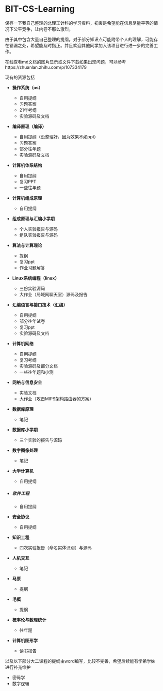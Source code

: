 # BIT-CS-Learning
保存一下我自己整理的北理工计科的学习资料，初衷是希望能在信息尽量平等的情况下公平竞争，让内卷不那么激烈。

由于其中包含大量自己整理的提纲，对于部分知识点可能附带个人的理解，可能存在错漏之处，希望能及时指正。并且欢迎其他同学加入该项目进行进一步的完善工作。

在线查看md文档的图片显示或文件下载如果出现问题，可以参考https://zhuanlan.zhihu.com/p/107334179



现有的资源包括

- **操作系统（os）**

  - 自用提纲
  - 习题答案
  - 21年考纲
  - 实验源码及文档

- **编译原理（编译）**

  - 自用提纲（没整理好，因为效果不如ppt）
  - 习题答案
  - 部分往年题
  - 实验源码及文档

- **计算机体系结构**

  - 自用提纲
  - 复习PPT
  - 一些往年题

- **计算机组成原理**

  - 自用提纲

- **组成原理与汇编小学期**

  - 个人实验报告与源码
  - 组队实验报告与源码

- **算法与计算理论**

  - 提纲
  - 复习ppt
  - 作业习题解答

- **Linux系统编程（linux）**

  - 三份实验源码
  - 大作业（局域网聊天室）源码及报告

- **汇编语言与接口技术（汇编）**

  - 自用提纲
  - 部分往年试卷
  - 复习ppt
  - 实验源码及文档

- **计算机网络**

  - 自用提纲
  - 复习考纲
  - 实验源码及部分文档
  - 一些往年题和小测

- **网络与信息安全**

  - 实验文档
  - 大作业（攻击MIPS架构路由器的方案）

- **数据库原理**

  - 笔记

- **数据库小学期**

  - 三个实验的报告与源码

- **数字图像处理**

  - 笔记

- **大学计算机**

  - 自用提纲

- ##### **软件工程**

  - 自用提纲

- **安全协议**

  - 自用提纲

- **知识工程**

  - 四次实验报告（命名实体识别）与源码

- **人机交互**

  - 笔记

- **马原**

  - 提纲

- **毛概**

  - 提纲

- **概率论与数理统计**

  - 往年题

- **计算机图形学**

  - 读书报告



以及以下部分大二课程的提纲由word编写，比较不完善，希望后续能有学弟学妹进行补充维护

- 密码学
- 数字逻辑
